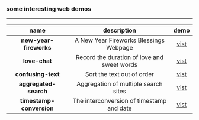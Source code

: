 ### some interesting web demos
---
| name | description | demo |
| :---: | :---: | :---: |
| <b>new-year-fireworks</b> | A New Year Fireworks Blessings Webpage | [vist](https://eoooy.github.io/web-demo/new-year-fireworks/index.html) |
| <b>love-chat</b> | Record the duration of love and sweet words | [vist](https://eoooy.github.io/web-demo/love-chat/index.html) |
| <b>confusing-text</b> | Sort the text out of order | [vist](https://eoooy.github.io/web-demo/confusing-text/index.html) |
| <b>aggregated-search</b> | Aggregation of multiple search sites | [vist](https://eoooy.github.io/web-demo/aggregated-search/index.html) |
| <b>timestamp-conversion</b> | The interconversion of timestamp and date| [vist](https://eoooy.github.io/web-demo/timestamp-conversion/index.html) |


